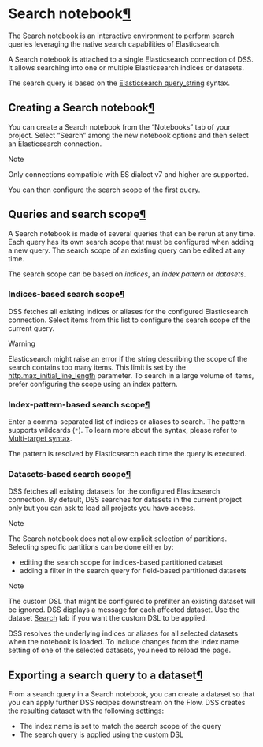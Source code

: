 Search notebook[¶](#search-notebook "Permalink to this heading")
================================================================


The Search notebook is an interactive environment to perform search queries leveraging the native search capabilities of Elasticsearch.


A Search notebook is attached to a single Elasticsearch connection of DSS. It allows searching into one or multiple Elasticsearch indices or datasets.


The search query is based on the [Elasticsearch query\_string](https://www.elastic.co/guide/en/elasticsearch/reference/8.4/query-dsl-query-string-query.html) syntax.



Creating a Search notebook[¶](#creating-a-search-notebook "Permalink to this heading")
--------------------------------------------------------------------------------------


You can create a Search notebook from the “Notebooks” tab of your project. Select “Search” among the new notebook options and then select an Elasticsearch connection.



Note


Only connections compatible with ES dialect v7 and higher are supported.



You can then configure the search scope of the first query.




Queries and search scope[¶](#queries-and-search-scope "Permalink to this heading")
----------------------------------------------------------------------------------


A Search notebook is made of several queries that can be rerun at any time. Each query has its own search scope that must be configured when adding a new query. The search scope of an existing query can be edited at any time.


The search scope can be based on *indices*, an *index pattern* or *datasets*.



### Indices\-based search scope[¶](#indices-based-search-scope "Permalink to this heading")


DSS fetches all existing indices or aliases for the configured Elasticsearch connection. Select items from this list to configure the search scope of the current query.



Warning


Elasticsearch might raise an error if the string describing the scope of the search contains too many items. This limit is set by the [http.max\_initial\_line\_length](https://www.elastic.co/guide/en/elasticsearch/reference/8.4/modules-network.html#http-settings) parameter. To search in a large volume of items, prefer configuring the scope using an index pattern.





### Index\-pattern\-based search scope[¶](#index-pattern-based-search-scope "Permalink to this heading")


Enter a comma\-separated list of indices or aliases to search. The pattern supports wildcards (`*`). To learn more about the syntax, please refer to [Multi\-target syntax](https://www.elastic.co/guide/en/elasticsearch/reference/8.4/api-conventions.html#api-multi-index).


The pattern is resolved by Elasticsearch each time the query is executed.




### Datasets\-based search scope[¶](#datasets-based-search-scope "Permalink to this heading")


DSS fetches all existing datasets for the configured Elasticsearch connection. By default, DSS searches for datasets in the current project only but you can ask to load all projects you have access.



Note


The Search notebook does not allow explicit selection of partitions.
Selecting specific partitions can be done either by:


* editing the search scope for indices\-based partitioned dataset
* adding a filter in the search query for field\-based partitioned datasets




Note


The custom DSL that might be configured to prefilter an existing dataset will be ignored. DSS displays a message for each affected dataset. Use the dataset [Search](../connecting/elasticsearch.html#search-view) tab if you want the custom DSL to be applied.



DSS resolves the underlying indices or aliases for all selected datasets when the notebook is loaded. To include changes from the index name setting of one of the selected datasets, you need to reload the page.





Exporting a search query to a dataset[¶](#exporting-a-search-query-to-a-dataset "Permalink to this heading")
------------------------------------------------------------------------------------------------------------


From a search query in a Search notebook, you can create a dataset so that you can apply further DSS recipes downstream on the Flow.
DSS creates the resulting dataset with the following settings:


* The index name is set to match the search scope of the query
* The search query is applied using the custom DSL